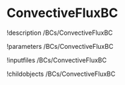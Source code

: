 <!-- MOOSE Documentation Stub: Remove this when content is added. -->

# ConvectiveFluxBC
!description /BCs/ConvectiveFluxBC

!parameters /BCs/ConvectiveFluxBC

!inputfiles /BCs/ConvectiveFluxBC

!childobjects /BCs/ConvectiveFluxBC
